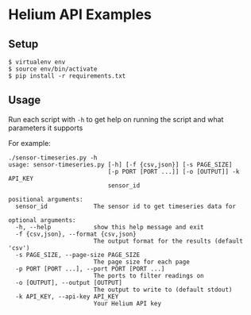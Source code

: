 # Helium API Examples

## Setup

```
$ virtualenv env
$ source env/bin/activate
$ pip install -r requirements.txt
```

## Usage

Run each script with `-h` to get help on running the script and what
parameters it supports

For example:


``` shellsession
./sensor-timeseries.py -h
usage: sensor-timeseries.py [-h] [-f {csv,json}] [-s PAGE_SIZE]
                            [-p PORT [PORT ...]] [-o [OUTPUT]] -k API_KEY
                            sensor_id

positional arguments:
  sensor_id             The sensor id to get timeseries data for

optional arguments:
  -h, --help            show this help message and exit
  -f {csv,json}, --format {csv,json}
                        The output format for the results (default 'csv')
  -s PAGE_SIZE, --page-size PAGE_SIZE
                        The page size for each page
  -p PORT [PORT ...], --port PORT [PORT ...]
                        The ports to filter readings on
  -o [OUTPUT], --output [OUTPUT]
                        The output to write to (default stdout)
  -k API_KEY, --api-key API_KEY
                        Your Helium API key
```
